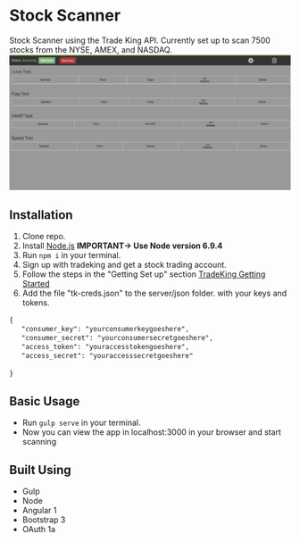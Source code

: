 # Stock Scanner
Stock Scanner using the Trade King API. Currently set up to scan 7500 stocks from the NYSE, AMEX, and NASDAQ.
![Alt Img](preview.png)

## Installation

1. Clone repo.
2. Install [Node.js](https://nodejs.org/en/download/) **IMPORTANT-> Use Node version 6.9.4**
3. Run `npm i` in your terminal.
4. Sign up with tradeking and get a stock trading account.
5. Follow the steps in the "Getting Set up" section [TradeKing Getting Started](https://developers.tradeking.com/documentation/getting-started)
6. Add the file "tk-creds.json" to the server/json folder. with your keys and tokens.
 ```
{    
    "consumer_key": "yourconsumerkeygoeshere",
    "consumer_secret": "yourconsumersecretgoeshere",
    "access_token": "youraccesstokengoeshere",
    "access_secret": "youraccesssecretgoeshere"

}
```

## Basic Usage

* Run `gulp serve` in your terminal.
* Now you can view the app in localhost:3000 in your browser and start scanning

## Built Using

* Gulp
* Node
* Angular 1
* Bootstrap 3
* OAuth 1a

 
